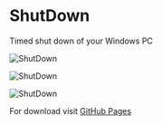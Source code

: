 # ShutDown
Timed shut down of your Windows PC

![ShutDown](http://stanac.github.io/shutdown/images/ss-100.png?a=1)

![ShutDown](http://stanac.github.io/shutdown/images/ss-100-1.png?a=1)

![ShutDown](http://stanac.github.io/shutdown/images/ss-100-2.png?a=1)

For download visit [GitHub Pages](http://stanac.github.io/shutdown/) 
